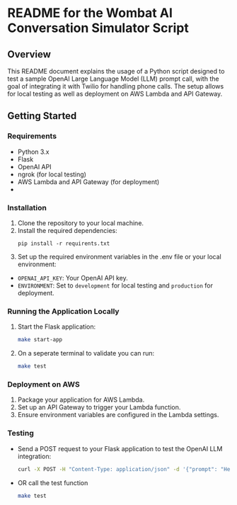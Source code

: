 # README for the Wombat AI Conversation Simulator Script

## Overview

This README document explains the usage of a Python script designed to test a sample OpenAI Large Language Model (LLM) prompt call, with the goal of integrating it with Twilio for handling phone calls. The setup allows for local testing as well as deployment on AWS Lambda and API Gateway.

## Getting Started

### Requirements

- Python 3.x
- Flask
- OpenAI API
- ngrok (for local testing)
- AWS Lambda and API Gateway (for deployment)
-
### Installation

1. Clone the repository to your local machine.
2. Install the required dependencies:
   ```
   pip install -r requirents.txt
   ```
3. Set up the required environment variables in the .env file or your local environment:
- `OPENAI_API_KEY`: Your OpenAI API key.
- `ENVIRONMENT`: Set to `development` for local testing and `production` for deployment.

### Running the Application Locally

1. Start the Flask application:
   ```bash
   make start-app
   ```
2. On a seperate terminal to validate you can run:

   ```bash
   make test
   ```

### Deployment on AWS

1. Package your application for AWS Lambda.
2. Set up an API Gateway to trigger your Lambda function.
3. Ensure environment variables are configured in the Lambda settings.

### Testing

- Send a POST request to your Flask application to test the OpenAI LLM integration:
   ```bash
   curl -X POST -H "Content-Type: application/json" -d '{"prompt": "Hello, my name is"}' http://localhost:5000/complete
   ```
- OR call the test function
   ```bash
   make test
   ```
